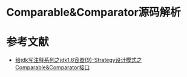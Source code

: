# Comparable&Comparator源码解析



# 参考文献

- [给jdk写注释系列之jdk1.6容器(9)-Strategy设计模式之Comparable&Comparator接口](https://www.cnblogs.com/tstd/p/5090401.html)